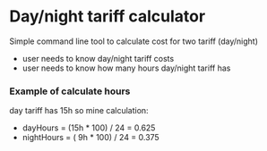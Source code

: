 # Day/night tariff calculator

Simple command line tool to calculate cost for two tariff (day/night)

- user needs to know day/night tariff costs
- user needs to know how many hours day/night tariff has 

### Example of calculate hours

day tariff has 15h so mine calculation: 
- dayHours      = (15h * 100) / 24 = 0.625
- nightHours    = ( 9h * 100) / 24 = 0.375 
